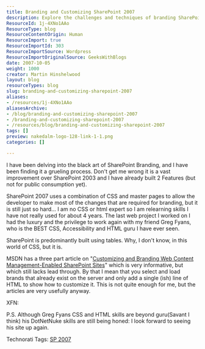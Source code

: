 ```yaml
---
title: Branding and Customizing SharePoint 2007
description: Explore the challenges and techniques of branding SharePoint 2007. Learn how to customize your site effectively with CSS and master pages for a unique look!
ResourceId: 1j-4XNo1AAo
ResourceType: blog
ResourceContentOrigin: Human
ResourceImport: true
ResourceImportId: 303
ResourceImportSource: Wordpress
ResourceImportOriginalSource: GeeksWithBlogs
date: 2007-10-05
weight: 1000
creator: Martin Hinshelwood
layout: blog
resourceTypes: blog
slug: branding-and-customizing-sharepoint-2007
aliases:
- /resources/1j-4XNo1AAo
aliasesArchive:
- /blog/branding-and-customizing-sharepoint-2007
- /branding-and-customizing-sharepoint-2007
- /resources/blog/branding-and-customizing-sharepoint-2007
tags: []
preview: nakedalm-logo-128-link-1-1.png
categories: []

---
```

I have been delving into the black art of SharePoint Branding, and I have been finding it a grueling process. Don't get me wrong it is a vast improvement over SharePoint 2003 and I have already built 2 Features (but not for public consumption yet).

SharePoint 2007 uses a combination of CSS and master pages to allow the developer to make most of the changes that are required for branding, but it is still just so hard... I am no CSS or html expert so I am relearning skills I have not really used for about 4 years. The last web project I worked on I had the luxury and the privilege to work again with my friend Greg Fyans, who is the BEST CSS, Accessibility and HTML guru I have ever seen.

SharePoint is predominantly built using tables. Why, I don't know, in this world of CSS, but it is.

MSDN has a three part article on "[Customizing and Branding Web Content Management-Enabled SharePoint Sites](http://msdn2.microsoft.com/en-gb/library/aa830818.aspx)" which is very informative, but which still lacks lead through. By that I mean that you select and load brands that already exist on the server and only add a single (ish) line of HTML to show how to customize it. This is not quite enough for me, but the articles are very usefully anyway.

XFN:

P.S. Although Greg Fyans CSS and HTML skills are beyond guru(Savant I think) his DotNetNuke skills are still being honed: I look forward to seeing his site up again.

Technorati Tags: [SP 2007](http://technorati.com/tags/SP+2007)

